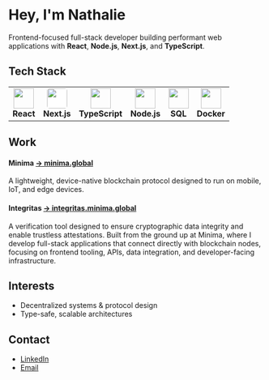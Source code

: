 # Hey, I'm Nathalie

Frontend-focused full-stack developer building performant web applications with **React**, **Node.js**, **Next.js**, and **TypeScript**.  


## Tech Stack

<table>
  <tr>
    <td align="center" valign="top">
      <img src="https://cdn.jsdelivr.net/gh/devicons/devicon/icons/react/react-original.svg" width="40" /><br/>
      <strong>React</strong>
    </td>
    <td align="center" valign="top">
      <img src="https://cdn.jsdelivr.net/gh/devicons/devicon/icons/nextjs/nextjs-original.svg" width="40" style="background-color:white; border-radius:5px;"/><br/>
      <strong>Next.js</strong>
    </td>
    <td align="center" valign="top">
      <img src="https://cdn.jsdelivr.net/gh/devicons/devicon/icons/typescript/typescript-original.svg" width="40" /><br/>
      <strong>TypeScript</strong>
    </td>
    <td align="center" valign="top">
      <img src="https://cdn.jsdelivr.net/gh/devicons/devicon/icons/nodejs/nodejs-original.svg" width="40" /><br/>
      <strong>Node.js</strong>
    </td>
    <td align="center" valign="top">
      <img src="https://cdn.jsdelivr.net/gh/devicons/devicon/icons/mysql/mysql-original.svg" width="40" /><br/>
      <strong>SQL</strong>
    </td>
    <td align="center" valign="top">
      <img src="https://cdn.jsdelivr.net/gh/devicons/devicon/icons/docker/docker-original.svg" width="40" /><br/>
      <strong>Docker</strong>
    </td>
  </tr>
</table>

## Work
#### Minima  [→ minima.global](https://minima.global)
A lightweight, device-native blockchain protocol designed to run on mobile, IoT, and edge devices.  


#### Integritas [→ integritas.minima.global](https://integritas.minima.global)
  A verification tool designed to ensure cryptographic data integrity and enable trustless attestations.
  Built from the ground up at Minima, where I develop full-stack applications that connect directly with blockchain nodes, focusing on frontend tooling,   APIs, data integration, and developer-facing infrastructure.


## Interests

- Decentralized systems & protocol design  
- Type-safe, scalable architectures  

## Contact

- [LinkedIn](https://www.linkedin.com/in/nathalie-persson-enriquez/)
- [Email](mailto:nathalie.persson@hotmail.com)
